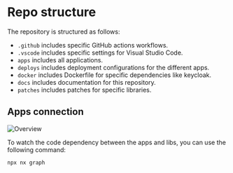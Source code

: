 # Repo structure

The repository is structured as follows:
- `.github` includes specific GitHub actions workflows.
- `.vscode` includes specific settings for Visual Studio Code.
- `apps` includes all applications.
- `deploys` includes deployment configurations for the different apps.
- `docker` includes Dockerfile for specific dependencies like keycloak.
- `docs` includes documentation for this repository.
- `patches` includes patches for specific libraries.

## Apps connection
![Overview](https://www.mermaidchart.com/raw/832e87e0-a10e-40b3-b103-ed79ad860b6e?theme=light&version=v0.1&format=svg)

To watch the code dependency between the apps and libs, you can use the following command:
```bash
npx nx graph
```
